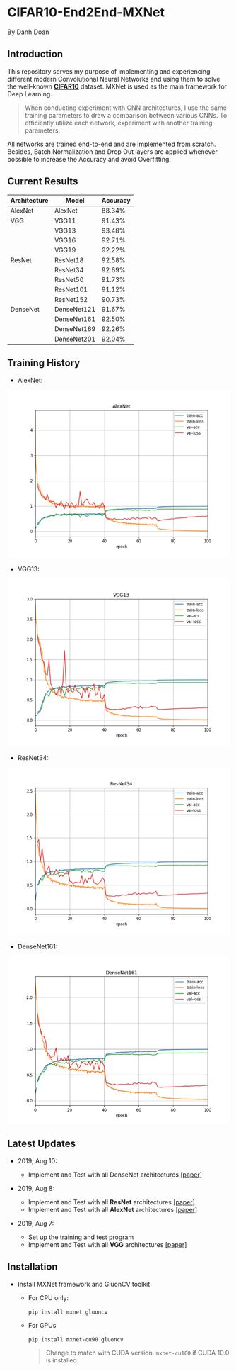 # CIFAR10-End2End-MXNet

By Danh Doan

## Introduction
This repository serves my purpose of implementing and experiencing different modern Convolutional Neural Networks and using them to solve the well-known [**CIFAR10**](https://www.cs.toronto.edu/~kriz/cifar.html) dataset. MXNet is used as the main framework for Deep Learning.

> When conducting experiment with CNN architectures, I use the same training parameters to draw a comparison between various CNNs. To efficiently utilize each network, experiment with another training parameters.

All networks are trained end-to-end and are implemented from scratch. 
Besides, Batch Normalization and Drop Out layers are applied whenever possible
to increase the Accuracy and avoid Overfitting.

## Current Results
|Architecture | Model       | Accuracy|
|-------------|-------------|---------|
| AlexNet     | AlexNet     | 88.34%  |
| VGG         | VGG11       | 91.43%  |
|             | VGG13       | 93.48%  |
|             | VGG16       | 92.71%  |
|             | VGG19       | 92.22%  |
| ResNet      | ResNet18    | 92.58%  |
|             | ResNet34    | 92.69%  |
|             | ResNet50    | 91.73%  |
|             | ResNet101   | 91.12%  |
|             | ResNet152   | 90.73%  |
| DenseNet    | DenseNet121 | 91.67%  |
|             | DenseNet161 | 92.50%  |
|             | DenseNet169 | 92.26%  |
|             | DenseNet201 | 92.04%  |


## Training History
* AlexNet:

![AlexNet](history/alexnet-acc-0.8834.png)

* VGG13:

![VGG13](history/vgg13-acc-0.9348.png)

* ResNet34:

![ResNet34](history/resnet34-acc-0.9269.png)

* DenseNet161:

![DenseNet161](history/densenet161-acc-0.9250.png)


## Latest Updates
* 2019, Aug 10:
  * Implement and Test with all DenseNet architectures [[paper]](https://arxiv.org/abs/1608.06993)

* 2019, Aug 8:
  * Implement and Test with all **ResNet** architectures [[paper]](https://arxiv.org/abs/1512.03385)
  * Implement and Test with all **AlexNet** architectures [[paper]](https://papers.nips.cc/paper/4824-imagenet-classification-with-deep-convolutional-neural-networks.pdf)

* 2019, Aug 7:
	* Set up the training and test program
	* Implement and Test with all **VGG** architectures [[paper]](https://arxiv.org/abs/1409.1556)

## Installation
* Install MXNet framework and GluonCV toolkit
	* For CPU only:
	
		`pip install mxnet gluoncv`
	
	* For GPUs
		
		`pip install mxnet-cu90 gluoncv`
    	> Change to match with CUDA version. `mxnet-cu100` if CUDA 10.0 is installed
	
